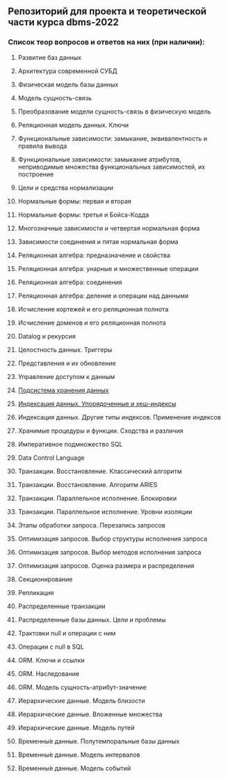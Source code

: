 ## Репозиторий для проекта и теоретической части курса dbms-2022

### Список теор вопросов и ответов на них (при наличии): 

1. Развитие баз данных

2. Архитектура современной СУБД

3. Физическая модель базы данных

4. Модель сущность-связь

5. Преобразование модели сущность-связь в физическую модель

6. Реляционная модель данных. Ключи

7. Функциональные зависимости: замыкание, эквивалентность и правила вывода

8. Функциональные зависимости: замыкание атрибутов, неприводимые множества функциональных зависимостей, их построение

9. Цели и средства нормализации

10. Нормальные формы: первая и вторая

11. Нормальные формы: третья и Бойса-Кодда

12. Многозначные зависимости и четвертая нормальная форма

13. Зависимости соединения и пятая нормальная форма

14. Реляционная алгебра: предназначение и свойства

15.  Реляционная алгебра: унарные и множественные операции

16. Реляционная алгебра: соединения

17. Реляционная алгебра: деление и операции над данными

18. Исчисление кортежей и его реляционная полнота

19. Исчисление доменов и его реляционная полнота

20. Datalog и рекурсия

21. Целостность данных. Триггеры

22. Представления и их обновление

23. Управление доступом к данным

24. [Подсистема хранения данных](./24_memory-subsystem.md)

25. [Индексация данных. Упорядоченные и хеш-индексы](./25_hash-and-ordered-indices.md)

26. Индексация данных. Другие типы индексов. Применение индексов

27. Хранимые процедуры и функции. Сходства и различия

28. Императивное подмножество SQL

29. Data Control Language

30. Транзакции. Восстановление. Классический алгоритм

31. Транзакции. Восстановление. Алгоритм ARIES

32. Транзакции. Параллельное исполнение. Блокировки

33. Транзакции. Параллельное исполнение. Уровни изоляции

34. Этапы обработки запроса. Перезапись запросов

35. Оптимизация запросов. Выбор структуры исполнения запроса

36. Оптимизация запросов. Выбор методов исполнения запроса

37. Оптимизация запросов. Оценка размера и распределения

38. Секционирование

39. Репликация

40. Распределенные транзакции

41. Распределенные базы данных. Цели и проблемы

42. Трактовки null и операции с ним

43. Операции с null в SQL

44. ORM. Ключи и ссылки

45. ORM. Наследование

46. ORM. Модель сущность-атрибут-значение

47. Иерархические данные. Модель близости

48. Иерархические данные. Вложенные множества

49. Иерархические данные. Модель путей

50. Временны́е данные. Полутемпоральные базы данных

51. Временны́е данные. Модель интервалов

52. Временны́е данные. Модель событий

